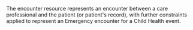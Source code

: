 The encounter resource represents an encounter between a care professional and the patient (or patient's record), with further constraints applied to represent an Emergency encounter for a Child Health event.